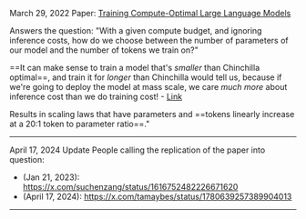 March 29, 2022
Paper: [Training Compute-Optimal Large Language Models](https://arxiv.org/abs/2203.15556)

Answers the question: "With a given compute budget, and ignoring inference costs, how do we choose between the number of parameters of our model and the number of tokens we train on?"

==It can make sense to train a model that's *smaller* than Chinchilla optimal==, and train it for *longer* than Chinchilla would tell us, because if we're going to deploy the model at mass scale, we care *much more* about inference cost than we do training cost! - [Link](https://finbarr.ca/llms-not-trained-enough/)

 Results in scaling laws that have parameters and ==tokens linearly increase at a 20:1 token to parameter ratio==."

---
April 17, 2024 Update
People calling the replication of the paper into question: 
- (Jan 21, 2023): https://x.com/suchenzang/status/1616752482226671620
- (April 17, 2024): https://x.com/tamaybes/status/1780639257389904013

---